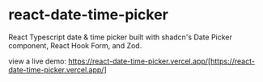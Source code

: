 # react-date-time-picker
React Typescript date &amp; time picker built with shadcn's Date Picker component, React Hook Form, and Zod.

view a live demo: https://react-date-time-picker.vercel.app/[https://react-date-time-picker.vercel.app/]
